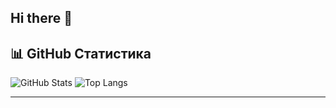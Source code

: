 ## Hi there 👋
## 📊 GitHub Статистика

![GitHub Stats](https://github-readme-stats.vercel.app/api?username=Shineonr&show_icons=true&theme=tokyonight&hide_title=false)
![Top Langs](https://github-readme-stats.vercel.app/api/top-langs/?username=Shineonr&layout=compact&theme=tokyonight)

---
